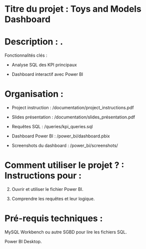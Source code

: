 # Titre du projet : Toys and Models Dashboard

# Description : .

Fonctionnalités clés :

  - Analyse SQL des KPI principaux

  - Dashboard interactif avec Power BI


# Organisation :

  - Project instruction : /documentation/project_instructions.pdf
    
  - Slides présentation : /documentation/slides_présentation.pdf
  
  - Requêtes SQL : /queries/kpi_queries.sql

  - Dashboard Power BI : /power_bi/dashboard.pbix

-  Screenshots du dashboard : /power_bi/screenshots/


# Comment utiliser le projet ? : Instructions pour :


2. Ouvrir et utiliser le fichier Power BI.


3. Comprendre les requêtes et leur logique.



# Pré-requis techniques :

MySQL Workbench ou autre SGBD pour lire les fichiers SQL.

Power BI Desktop.
